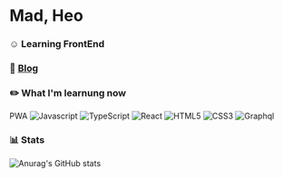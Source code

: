 <!--
**MadHeo/MadHeo** is a ✨ _special_ ✨ repository because its `README.md` (this file) appears on your GitHub profile.

Here are some ideas to get you started:

- 🔭 I’m currently working on ...
- 🌱 I’m currently learning ...
- 👯 I’m looking to collaborate on ...
- 🤔 I’m looking for help with ...
- 💬 Ask me about ...
- 📫 How to reach me: ...
- 😄 Pronouns: ...
- ⚡ Fun fact: ...
-->
# Mad, Heo

### ☺️ Learning FrontEnd<br/>

### 📙 [Blog](https://drakon.tistory.com/)

### ✏️ What I'm learnung now <br/>
PWA
![Javascript](https://img.shields.io/badge/Javascript-F7DF1E?style=flat-square&logo=JavaScript&logoColor=black)
![TypeScript](https://img.shields.io/badge/TypeScript-3178C6?style=flat-square&logo=TypeScript&logoColor=white)
![React](https://img.shields.io/badge/React-61DAFB?style=flat-square&logo=React&logoColor=black)
![HTML5](https://img.shields.io/badge/HTML5-E34F26?style=flat-square&logo=HTML5&logoColor=white)
![CSS3](https://img.shields.io/badge/CSS3-1572B6?style=flat-square&logo=CSS3&logoColor=white)
![Graphql](https://img.shields.io/badge/Graphql-E10098?style=flat-square&logo=기술스택이름&logoColor=white)


### 📊 Stats
![Anurag's GitHub stats](https://github-readme-stats.vercel.app/api?username=MadHeo&theme=dark&show_icons=true)




